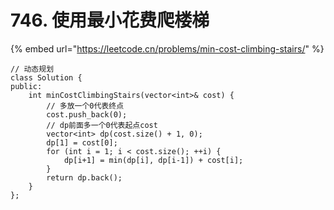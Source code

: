 # 746. 使用最小花费爬楼梯

{% embed url="https://leetcode.cn/problems/min-cost-climbing-stairs/" %}

```
// 动态规划
class Solution {
public:
    int minCostClimbingStairs(vector<int>& cost) {
        // 多放一个0代表终点
        cost.push_back(0);
        // dp前面多一个0代表起点cost
        vector<int> dp(cost.size() + 1, 0);
        dp[1] = cost[0];
        for (int i = 1; i < cost.size(); ++i) {
            dp[i+1] = min(dp[i], dp[i-1]) + cost[i];
        }
        return dp.back();
    }
};
```
